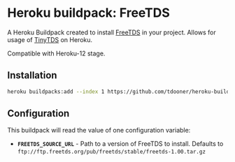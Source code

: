 Heroku buildpack: FreeTDS
=======================

A Heroku Buildpack created to install [FreeTDS](http://www.freetds.org/) in your project.
Allows for usage of [TinyTDS](https://github.com/rails-sqlserver/tiny_tds) on Heroku.

Compatible with Heroku-12 stage.

Installation
----------------------
```bash
heroku buildpacks:add --index 1 https://github.com/tdooner/heroku-buildpack-freetds.git
```

Configuration
----------------------
This buildpack will read the value of one configuration variable:

* **`FREETDS_SOURCE_URL`** - Path to a version of FreeTDS to install. Defaults to
    `ftp://ftp.freetds.org/pub/freetds/stable/freetds-1.00.tar.gz`
